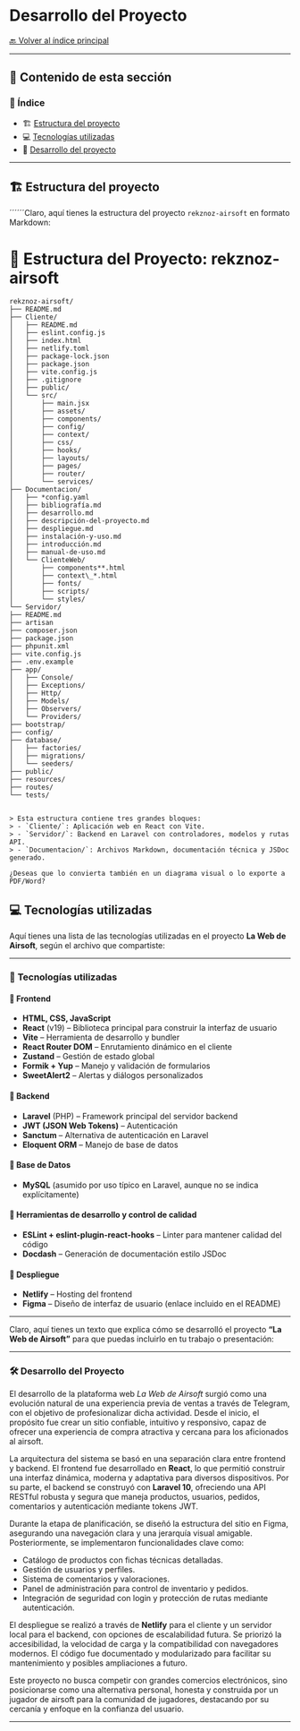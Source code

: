 
# **Desarrollo del Proyecto**

[🔙 Volver al índice principal](../README.md)

---

## 📑 **Contenido de esta sección**

### 🧭 Índice

* 🏗️ [Estructura del proyecto](estructura-del-proyecto)
* 💻 [Tecnologías utilizadas](tecnologías-utilizadas)
* 🧩 [Desarrollo del proyecto](desarrollo-del-proyecto)

---

## 🏗️ **Estructura del proyecto**

´´´´´´Claro, aquí tienes la estructura del proyecto `rekznoz-airsoft` en formato Markdown:

# 📁 Estructura del Proyecto: rekznoz-airsoft

```plaintext
rekznoz-airsoft/
├── README.md
├── Cliente/
│   ├── README.md
│   ├── eslint.config.js
│   ├── index.html
│   ├── netlify.toml
│   ├── package-lock.json
│   ├── package.json
│   ├── vite.config.js
│   ├── .gitignore
│   ├── public/
│   └── src/
│       ├── main.jsx
│       ├── assets/
│       ├── components/
│       ├── config/
│       ├── context/
│       ├── css/
│       ├── hooks/
│       ├── layouts/
│       ├── pages/
│       ├── router/
│       └── services/
├── Documentacion/
│   ├── *config.yaml
│   ├── bibliografía.md
│   ├── desarrollo.md
│   ├── descripción-del-proyecto.md
│   ├── despliegue.md
│   ├── instalación-y-uso.md
│   ├── introducción.md
│   ├── manual-de-uso.md
│   └── ClienteWeb/
│       ├── components**.html
│       ├── context\_*.html
│       ├── fonts/
│       ├── scripts/
│       └── styles/
└── Servidor/
├── README.md
├── artisan
├── composer.json
├── package.json
├── phpunit.xml
├── vite.config.js
├── .env.example
├── app/
│   ├── Console/
│   ├── Exceptions/
│   ├── Http/
│   ├── Models/
│   ├── Observers/
│   └── Providers/
├── bootstrap/
├── config/
├── database/
│   ├── factories/
│   ├── migrations/
│   └── seeders/
├── public/
├── resources/
├── routes/
└── tests/

```

```

> Esta estructura contiene tres grandes bloques:
> - `Cliente/`: Aplicación web en React con Vite.
> - `Servidor/`: Backend en Laravel con controladores, modelos y rutas API.
> - `Documentacion/`: Archivos Markdown, documentación técnica y JSDoc generado.

¿Deseas que lo convierta también en un diagrama visual o lo exporte a PDF/Word?
```


## 💻 **Tecnologías utilizadas**

Aquí tienes una lista de las tecnologías utilizadas en el proyecto **La Web de Airsoft**, según el archivo que compartiste:

---

### 🧩 **Tecnologías utilizadas**

#### 🔹 Frontend

* **HTML, CSS, JavaScript**
* **React** (v19) – Biblioteca principal para construir la interfaz de usuario
* **Vite** – Herramienta de desarrollo y bundler
* **React Router DOM** – Enrutamiento dinámico en el cliente
* **Zustand** – Gestión de estado global
* **Formik + Yup** – Manejo y validación de formularios
* **SweetAlert2** – Alertas y diálogos personalizados

#### 🔹 Backend

* **Laravel** (PHP) – Framework principal del servidor backend
* **JWT (JSON Web Tokens)** – Autenticación
* **Sanctum** – Alternativa de autenticación en Laravel
* **Eloquent ORM** – Manejo de base de datos

#### 🔹 Base de Datos

* **MySQL** (asumido por uso típico en Laravel, aunque no se indica explícitamente)

#### 🔹 Herramientas de desarrollo y control de calidad

* **ESLint + eslint-plugin-react-hooks** – Linter para mantener calidad del código
* **Docdash** – Generación de documentación estilo JSDoc

#### 🔹 Despliegue

* **Netlify** – Hosting del frontend
* **Figma** – Diseño de interfaz de usuario (enlace incluido en el README)

---

Claro, aquí tienes un texto que explica cómo se desarrolló el proyecto **“La Web de Airsoft”** para que puedas incluirlo en tu trabajo o presentación:

---

### 🛠️ Desarrollo del Proyecto

El desarrollo de la plataforma web *La Web de Airsoft* surgió como una evolución natural de una experiencia previa de ventas a través de Telegram, con el objetivo de profesionalizar dicha actividad. Desde el inicio, el propósito fue crear un sitio confiable, intuitivo y responsivo, capaz de ofrecer una experiencia de compra atractiva y cercana para los aficionados al airsoft.

La arquitectura del sistema se basó en una separación clara entre frontend y backend. El frontend fue desarrollado en **React**, lo que permitió construir una interfaz dinámica, moderna y adaptativa para diversos dispositivos. Por su parte, el backend se construyó con **Laravel 10**, ofreciendo una API RESTful robusta y segura que maneja productos, usuarios, pedidos, comentarios y autenticación mediante tokens JWT.

Durante la etapa de planificación, se diseñó la estructura del sitio en Figma, asegurando una navegación clara y una jerarquía visual amigable. Posteriormente, se implementaron funcionalidades clave como:

* Catálogo de productos con fichas técnicas detalladas.
* Gestión de usuarios y perfiles.
* Sistema de comentarios y valoraciones.
* Panel de administración para control de inventario y pedidos.
* Integración de seguridad con login y protección de rutas mediante autenticación.

El despliegue se realizó a través de **Netlify** para el cliente y un servidor local para el backend, con opciones de escalabilidad futura. Se priorizó la accesibilidad, la velocidad de carga y la compatibilidad con navegadores modernos. El código fue documentado y modularizado para facilitar su mantenimiento y posibles ampliaciones a futuro.

Este proyecto no busca competir con grandes comercios electrónicos, sino posicionarse como una alternativa personal, honesta y construida por un jugador de airsoft para la comunidad de jugadores, destacando por su cercanía y enfoque en la confianza del usuario.

---